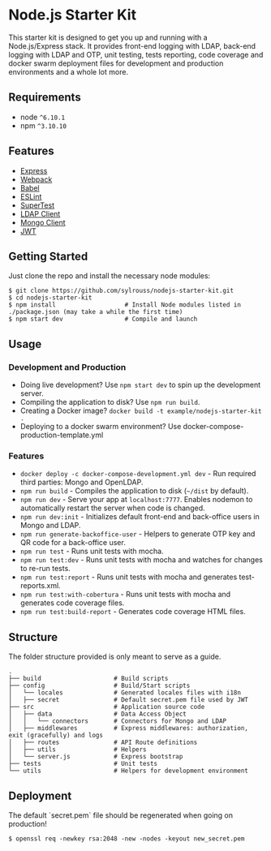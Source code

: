 # Node.js Starter Kit

This starter kit is designed to get you up and running with a Node.js/Express stack.
It provides front-end logging with LDAP, back-end logging with LDAP and OTP, unit testing, tests reporting, code coverage and docker swarm deployment files for development and production environments and a whole lot more.

## Requirements

* node `^6.10.1`
* npm `^3.10.10`

## Features

* [Express](https://github.com/expressjs/express)
* [Webpack](https://github.com/webpack/webpack)
* [Babel](https://github.com/babel/babel)
* [ESLint](http://eslint.org)
* [SuperTest](https://github.com/visionmedia/supertest)
* [LDAP Client](https://github.com/mcavage/node-ldapjs)
* [Mongo Client](https://github.com/Automattic/mongoose)
* [JWT](https://github.com/auth0/node-jsonwebtoken)


## Getting Started

Just clone the repo and install the necessary node modules:

```shell
$ git clone https://github.com/sylrouss/nodejs-starter-kit.git
$ cd nodejs-starter-kit
$ npm install                   # Install Node modules listed in ./package.json (may take a while the first time)
$ npm start dev                 # Compile and launch
```

## Usage

### Development and Production

* Doing live development? Use `npm start dev` to spin up the development server.
* Compiling the application to disk? Use `npm run build`.
* Creating a Docker image? `docker build -t example/nodejs-starter-kit .`
* Deploying to a docker swarm environment? Use docker-compose-production-template.yml


### Features

* `docker deploy -c docker-compose-development.yml dev` - Run required third parties: Mongo and OpenLDAP.
* `npm run build` - Compiles the application to disk (`~/dist` by default).
* `npm run dev` - Serve your app at `localhost:7777`. Enables nodemon to automatically restart the server when code is changed.
* `npm run dev:init` - Initializes default front-end and back-office users in Mongo and LDAP.
* `npm run generate-backoffice-user` - Helpers to generate OTP key and QR code for a back-office user.
* `npm run test` - Runs unit tests with mocha.
* `npm run test:dev` - Runs unit tests with mocha and watches for changes to re-run tests.
* `npm run test:report` - Runs unit tests with mocha and generates test-reports.xml.
* `npm run test:with-cobertura` - Runs unit tests with mocha and generates code coverage files.
* `npm run test:build-report` - Generates code coverage HTML files.

## Structure

The folder structure provided is only meant to serve as a guide.

```
.
├── build                    # Build scripts
├── config                   # Build/Start scripts
│   └── locales              # Generated locales files with i18n
│   ├── secret               # Default secret.pem file used by JWT
├── src                      # Application source code
│   ├── data                 # Data Access Object
│   │   └── connectors       # Connectors for Mongo and LDAP
│   ├── middlewares          # Express middlewares: authorization, exit (gracefully) and logs
│   ├── routes               # API Route definitions
│   ├── utils                # Helpers
│   └── server.js            # Express bootstrap
├── tests                    # Unit tests
└── utils                    # Helpers for development environment
```

## Deployment

<aside class="warning">
The default `secret.pem` file should be regenerated when going on production!
</aside>

```shell
$ openssl req -newkey rsa:2048 -new -nodes -keyout new_secret.pem
```
